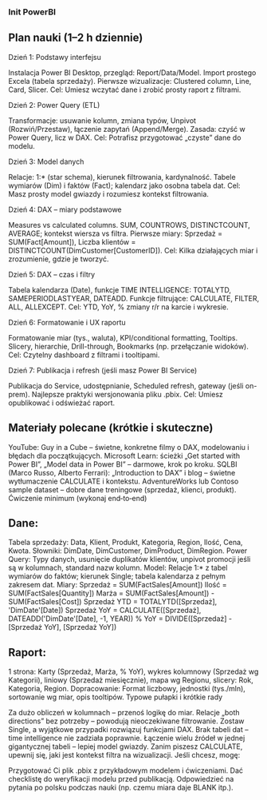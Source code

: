 ### Init PowerBI

## Plan nauki (1–2 h dziennie)

Dzień 1: Podstawy interfejsu

Instalacja Power BI Desktop, przegląd: Report/Data/Model.
Import prostego Excela (tabela sprzedaży).
Pierwsze wizualizacje: Clustered column, Line, Card, Slicer.
Cel: Umiesz wczytać dane i zrobić prosty raport z filtrami.

Dzień 2: Power Query (ETL)

Transformacje: usuwanie kolumn, zmiana typów, Unpivot (Rozwiń/Przestaw), łączenie zapytań (Append/Merge).
Zasada: czyść w Power Query, licz w DAX.
Cel: Potrafisz przygotować „czyste” dane do modelu.

Dzień 3: Model danych

Relacje: 1:* (star schema), kierunek filtrowania, kardynalność.
Tabele wymiarów (Dim) i faktów (Fact); kalendarz jako osobna tabela dat.
Cel: Masz prosty model gwiazdy i rozumiesz kontekst filtrowania.

Dzień 4: DAX – miary podstawowe

Measures vs calculated columns.
SUM, COUNTROWS, DISTINCTCOUNT, AVERAGE; kontekst wiersza vs filtra.
Pierwsze miary: Sprzedaż = SUM(Fact[Amount]), Liczba klientów = DISTINCTCOUNT(DimCustomer[CustomerID]).
Cel: Kilka działających miar i zrozumienie, gdzie je tworzyć.

Dzień 5: DAX – czas i filtry

Tabela kalendarza (Date), funkcje TIME INTELLIGENCE: TOTALYTD, SAMEPERIODLASTYEAR, DATEADD.
Funkcje filtrujące: CALCULATE, FILTER, ALL, ALLEXCEPT.
Cel: YTD, YoY, % zmiany r/r na karcie i wykresie.

Dzień 6: Formatowanie i UX raportu

Formatowanie miar (tys., waluta), KPI/conditional formatting, Tooltips.
Slicery, hierarchie, Drill-through, Bookmarks (np. przełączanie widoków).
Cel: Czytelny dashboard z filtrami i tooltipami.

Dzień 7: Publikacja i refresh (jeśli masz Power BI Service)

Publikacja do Service, udostępnianie, Scheduled refresh, gateway (jeśli on-prem).
Najlepsze praktyki wersjonowania pliku .pbix.
Cel: Umiesz opublikować i odświeżać raport.

## Materiały polecane (krótkie i skuteczne)

YouTube: Guy in a Cube – świetne, konkretne filmy o DAX, modelowaniu i błędach dla początkujących.
Microsoft Learn: ścieżki „Get started with Power BI”, „Model data in Power BI” – darmowe, krok po kroku.
SQLBI (Marco Russo, Alberto Ferrari): „Introduction to DAX” i blog – świetne wytłumaczenie CALCULATE i kontekstu.
AdventureWorks lub Contoso sample dataset – dobre dane treningowe (sprzedaż, klienci, produkt).
Ćwiczenie minimum (wykonaj end‑to‑end)

## Dane:
Tabela sprzedaży: Data, Klient, Produkt, Kategoria, Region, Ilość, Cena, Kwota.
Słowniki: DimDate, DimCustomer, DimProduct, DimRegion.
Power Query:
Typy danych, usunięcie duplikatów klientów, unpivot promocji jeśli są w kolumnach, standard nazw kolumn.
Model:
Relacje 1:* z tabel wymiarów do faktów; kierunek Single; tabela kalendarza z pełnym zakresem dat.
Miary:
Sprzedaż = SUM(FactSales[Amount])
Ilość = SUM(FactSales[Quantity])
Marża = SUM(FactSales[Amount]) - SUM(FactSales[Cost])
Sprzedaż YTD = TOTALYTD([Sprzedaż], 'DimDate'[Date])
Sprzedaż YoY = CALCULATE([Sprzedaż], DATEADD('DimDate'[Date], -1, YEAR))
% YoY = DIVIDE([Sprzedaż] - [Sprzedaż YoY], [Sprzedaż YoY])

## Raport:
1 strona: Karty (Sprzedaż, Marża, % YoY), wykres kolumnowy (Sprzedaż wg Kategorii), liniowy (Sprzedaż miesięcznie), mapa wg Regionu, slicery: Rok, Kategoria, Region.
Dopracowanie:
Format liczbowy, jednostki (tys./mln), sortowanie wg miar, opis tooltipów.
Typowe pułapki i krótkie rady

Za dużo obliczeń w kolumnach – przenoś logikę do miar.
Relacje „both directions” bez potrzeby – powodują nieoczekiwane filtrowanie. Zostaw Single, a wyjątkowe przypadki rozwiązuj funkcjami DAX.
Brak tabeli dat – time intelligence nie zadziała poprawnie.
Łączenie wielu źródeł w jednej gigantycznej tabeli – lepiej model gwiazdy.
Zanim piszesz CALCULATE, upewnij się, jaki jest kontekst filtra na wizualizacji.
Jeśli chcesz, mogę:

Przygotować Ci plik .pbix z przykładowym modelem i ćwiczeniami.
Dać checklistę do weryfikacji modelu przed publikacją.
Odpowiedzieć na pytania po polsku podczas nauki (np. czemu miara daje BLANK itp.).


